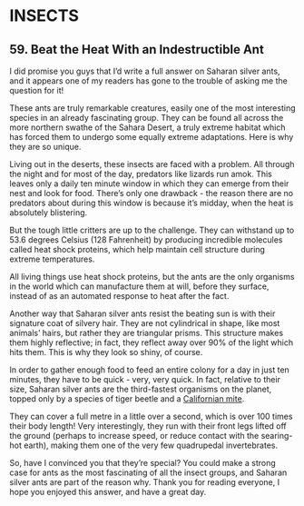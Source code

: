 
# INSECTS

## 59. Beat the Heat With an Indestructible Ant

I did promise you guys that I’d write a full answer on Saharan silver ants, and it appears one of my readers has gone to the trouble of asking me the question for it!

These ants are truly remarkable creatures, easily one of the most interesting species in an already fascinating group. They can be found all across the more northern swathe of the Sahara Desert, a truly extreme habitat which has forced them to undergo some equally extreme adaptations. Here is why they are so unique.

Living out in the deserts, these insects are faced with a problem. All through the night and for most of the day, predators like lizards run amok. This leaves only a daily ten minute window in which they can emerge from their nest and look for food. There’s only one drawback - the reason there are no predators about during this window is because it’s midday, when the heat is absolutely blistering.

But the tough little critters are up to the challenge. They can withstand up to 53.6 degrees Celsius (128 Fahrenheit) by producing incredible molecules called heat shock proteins, which help maintain cell structure during extreme temperatures.

All living things use heat shock proteins, but the ants are the only organisms in the world which can manufacture them at will, before they surface, instead of as an automated response to heat after the fact.

Another way that Saharan silver ants resist the beating sun is with their signature coat of silvery hair. They are not cylindrical in shape, like most animals’ hairs, but rather they are triangular prisms. This structure makes them highly reflective; in fact, they reflect away over 90% of the light which hits them. This is why they look so shiny, of course.

In order to gather enough food to feed an entire colony for a day in just ten minutes, they have to be quick - very, very quick. In fact, relative to their size, Saharan silver ants are the third-fastest organisms on the planet, topped only by a species of tiger beetle and a [Californian mite](https://www.quora.com/Is-there-any-animal-faster-than-a-cheetah/answer/Gary-Meaney "www.quora.com").

They can cover a full metre in a little over a second, which is over 100 times their body length! Very interestingly, they run with their front legs lifted off the ground (perhaps to increase speed, or reduce contact with the searing-hot earth), making them one of the very few quadrupedal invertebrates.

So, have I convinced you that they’re special? You could make a strong case for ants as the most fascinating of all the insect groups, and Saharan silver ants are part of the reason why. Thank you for reading everyone, I hope you enjoyed this answer, and have a great day.

